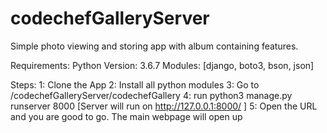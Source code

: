 # codechefGalleryServer
Simple photo viewing and storing app with album containing features.

Requirements:
Python Version: 3.6.7
Modules: [django, boto3, bson, json]

Steps:
1: Clone the App
2: Install all python modules
3: Go to <Downloaded Path>/codechefGalleryServer/codechefGallery
4: run python3 manage.py runserver 8000 [Server will run on http://127.0.0.1:8000/ ]
5: Open the URL and you are good to go. The main webpage will open up




